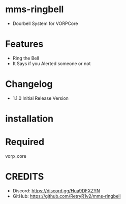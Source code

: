 # mms-ringbell

- Doorbell System for VORPCore

# Features
 
- Ring the Bell
- It Says if you Alerted someone or not

# Changelog

- 1.1.0 Initial Release Version

# installation 

# Required

vorp_core


# CREDITS
- Discord: https://discord.gg/Hua9DFXZYN
- GitHub: https://github.com/RetryR1v2/mms-ringbell